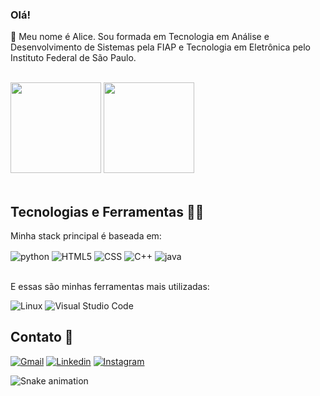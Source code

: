 ### Olá!

👋 Meu nome é Alice. Sou formada em Tecnologia em Análise e Desenvolvimento de Sistemas pela FIAP e Tecnologia em Eletrônica pelo Instituto Federal de São Paulo.

<div align=""><br/>
  <a href="https://github.com/Licealex"></a>
  <img height="145em" src="https://github-readme-stats-git-masterrstaa-rickstaa.vercel.app/api?username=Licealex&show_icons=true&theme=jolly&count_private=true" />
  <img height="145em" src="https://github-readme-stats-git-masterrstaa-rickstaa.vercel.app/api/top-langs/?username=Licealex&langs_count=10&layout=compact&theme=jolly" />
</div><br/>

## Tecnologias e Ferramentas 👩‍💻

Minha stack principal é baseada em:
<div style="display: inline_block">
    <img align="center" alt="python" src="https://img.shields.io/badge/Python-3776AB?style=for-the-badge&logo=python&logoColor=white"/>
    <img align="center" alt="HTML5" src="https://img.shields.io/badge/HTML5-E34F26?style=for-the-badge&logo=html5&logoColor=white"/>
    <img align="center" alt="CSS" src="https://img.shields.io/badge/CSS-239120?&style=for-the-badge&logo=css3&logoColor=white"/>
    <img align="center" alt="C++" src="https://img.shields.io/badge/C%2B%2B-00599C?style=for-the-badge&logo=c%2B%2B&logoColor=white"/>
    <img align="center" alt="java" src="https://img.shields.io/badge/Java-ED8B00?style=for-the-badge&logo=openjdk&logoColor=white"/>
</div><br/>

E essas são minhas ferramentas mais utilizadas:

![Linux](https://img.shields.io/badge/Linux-FCC624?style=for-the-badge&logo=linux&logoColor=black)
![Visual Studio Code](https://img.shields.io/badge/Visual%20Studio%20Code-0078d7.svg?style=for-the-badge&logo=visual-studio-code&logoColor=white)
<br/>

## Contato 📱

[![Gmail](https://img.shields.io/badge/Gmail-D14836?style=for-the-badge&logo=gmail&logoColor=white)](https://alice.boarretto@gmail.com)
[![Linkedin](https://img.shields.io/badge/LinkedIn-0077B5?style=for-the-badge&logo=linkedin&logoColor=white)](https://www.linkedin.com/in/alice-alexandra/)
[![Instagram](https://img.shields.io/badge/Instagram-E4405F?style=for-the-badge&logo=instagram&logoColor=white)](https://www.instagram.com/licealex_/)

![Snake animation](https://github.com/Licealex/Licealex/blob/output/github-contribution-grid-snake.svg)
